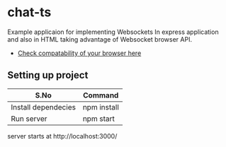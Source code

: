 # chat-ts
Example applicaion for implementing Websockets In express application and also
in HTML taking advantage of Websocket browser API.

* [Check compatability of your browser here](https://developer.mozilla.org/en-US/docs/Web/API/WebSocket)


## Setting up project
| S.No  | Command |
| ------------- | ------------- |
| Install dependecies  | npm install  |
| Run server  | npm start  |

server starts at http://localhost:3000/
